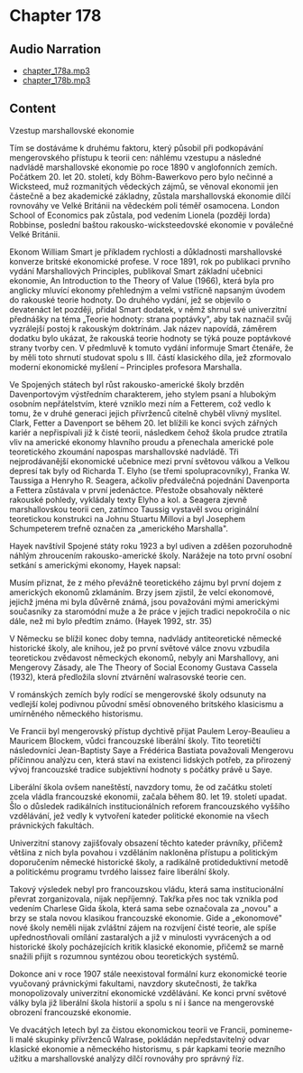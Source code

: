 # Chapter 178

## Audio Narration

- [chapter_178a.mp3](../5-audio-chunks-espeak/chapter_178a.mp3)
- [chapter_178b.mp3](../5-audio-chunks-espeak/chapter_178b.mp3)

## Content

<!-- Source: ESPEAK_AUDIO-chapter_178a-OPTIMIZED.md -->

Vzestup marshallovské ekonomie

Tím se dostáváme k druhému faktoru, který působil při podkopávání mengerovského přístupu k teorii cen: náhlému vzestupu a následné nadvládě marshallovské ekonomie po roce 1890 v anglofonních zemích. Počátkem 20. let 20. století, kdy Böhm-Bawerkovo pero bylo nečinné a Wicksteed, muž rozmanitých vědeckých zájmů, se věnoval ekonomii jen částečně a bez akademické základny, zůstala marshallovská ekonomie dílčí rovnováhy ve Velké Británii na vědeckém poli téměř osamocena. London School of Economics pak zůstala, pod vedením Lionela (později lorda) Robbinse, poslední baštou rakousko-wicksteedovské ekonomie v poválečné Velké Británii.

Ekonom William Smart je příkladem rychlosti a důkladnosti marshallovské konverze britské ekonomické profese. V roce 1891, rok po publikaci prvního vydání Marshallových Principles, publikoval Smart základní učebnici ekonomie, An Introduction to the Theory of Value (1966), která byla pro anglicky mluvící ekonomy přehledným a velmi vstřícně napsaným úvodem do rakouské teorie hodnoty. Do druhého vydání, jež se objevilo o devatenáct let později, přidal Smart dodatek, v němž shrnul své univerzitní přednášky na téma „Teorie hodnoty: strana poptávky", aby tak naznačil svůj vyzrálejší postoj k rakouským doktrínám. Jak název napovídá, záměrem dodatku bylo ukázat, že rakouská teorie hodnoty se týká pouze poptávkové strany tvorby cen. V předmluvě k tomuto vydání informuje Smart čtenáře, že by měli toto shrnutí studovat spolu s III. částí klasického díla, jež zformovalo moderní ekonomické myšlení – Principles profesora Marshalla.

Ve Spojených státech byl růst rakousko-americké školy brzděn Davenportovým výstředním charakterem, jeho stylem psaní a hlubokým osobním nepřátelstvím, které vzniklo mezi ním a Fetterem, což vedlo k tomu, že v druhé generaci jejich přívrženců citelně chyběl vlivný myslitel. Clark, Fetter a Davenport se během 20. let blížili ke konci svých zářných kariér a nepřispívali již k čisté teorii, následkem čehož škola prudce ztratila vliv na americké ekonomy hlavního proudu a přenechala americké pole teoretického zkoumání napospas marshallovské nadvládě. Tři nejprodávanější ekonomické učebnice mezi první světovou válkou a Velkou depresí tak byly od Richarda T. Elyho (se třemi spolupracovníky), Franka W. Taussiga a Henryho R. Seagera, ačkoliv předválečná pojednání Davenporta a Fettera zůstávala v první jedenáctce. Přestože obsahovaly některé rakouské pohledy, vykládaly texty Elyho a kol. a Seagera zjevně marshallovskou teorii cen, zatímco Taussig vystavěl svou originální teoretickou konstrukci na Johnu Stuartu Millovi a byl Josephem Schumpeterem trefně označen za „amerického Marshalla".

<!-- Source: ESPEAK_AUDIO-chapter_178b-OPTIMIZED.md -->

Hayek navštívil Spojené státy roku 1923 a byl udiven a zděšen pozoruhodně náhlým zhroucením rakousko-americké školy. Narážeje na toto první osobní setkání s americkými ekonomy, Hayek napsal:

Musím přiznat, že z mého převážně teoretického zájmu byl první dojem z amerických ekonomů zklamáním. Brzy jsem zjistil, že velcí ekonomové, jejichž jména mi byla důvěrně známá, jsou považováni mými americkými současníky za staromódní muže a že práce v jejich tradici nepokročila o nic dále, než mi bylo předtím známo. (Hayek 1992, str. 35)

V Německu se blížil konec doby temna, nadvlády antiteoretické německé historické školy, ale knihou, jež po první světové válce znovu vzbudila teoretickou zvědavost německých ekonomů, nebyly ani Marshallovy, ani Mengerovy Zásady, ale The Theory of Social Economy Gustava Cassela (1932), která předložila slovní ztvárnění walrasovské teorie cen.

V románských zemích byly rodící se mengerovské školy odsunuty na vedlejší kolej podivnou původní směsí obnoveného britského klasicismu a umírněného německého historismu.

Ve Francii byl mengerovský přístup dychtivě přijat Paulem Leroy-Beaulieu a Mauricem Blockem, vůdci francouzské liberální školy. Tito teoretičtí následovníci Jean-Baptisty Saye a Frédérica Bastiata považovali Mengerovu příčinnou analýzu cen, která staví na existenci lidských potřeb, za přirozený vývoj francouzské tradice subjektivní hodnoty s počátky právě u Saye.

Liberální škola ovšem naneštěstí, navzdory tomu, že od začátku století zcela vládla francouzské ekonomii, začala během 80. let 19. století upadat. Šlo o důsledek radikálních institucionálních reforem francouzského vyššího vzdělávání, jež vedly k vytvoření kateder politické ekonomie na všech právnických fakultách.

Univerzitní stanovy zajišťovaly obsazení těchto kateder právníky, přičemž většina z nich byla povahou i vzděláním nakloněna přístupu a politickým doporučením německé historické školy, a radikálně protideduktivní metodě a politickému programu tvrdého laissez faire liberální školy.

Takový výsledek nebyl pro francouzskou vládu, která sama institucionální převrat zorganizovala, nijak nepříjemný. Takřka přes noc tak vznikla pod vedením Charlese Gida škola, která sama sebe označovala za „novou" a brzy se stala novou klasikou francouzské ekonomie. Gide a „ekonomové" nové školy neměli nijak zvláštní zájem na rozvíjení čisté teorie, ale spíše upřednostňovali omílání zastaralých a již v minulosti vyvrácených a od historické školy pocházejících kritik klasické ekonomie, přičemž se marně snažili přijít s rozumnou syntézou obou teoretických systémů.

Dokonce ani v roce 1907 stále neexistoval formální kurz ekonomické teorie vyučovaný právnickými fakultami, navzdory skutečnosti, že takřka monopolizovaly univerzitní ekonomické vzdělávání. Ke konci první světové války byla již liberální škola historií a spolu s ní i šance na mengerovské obrození francouzské ekonomie.

Ve dvacátých letech byl za čistou ekonomickou teorii ve Francii, pomineme-li malé skupinky přívrženců Walrase, pokládán nepředstavitelný odvar klasické ekonomie a německého historismu, s pár kapkami teorie mezního užitku a marshallovské analýzy dílčí rovnováhy pro správný říz.

